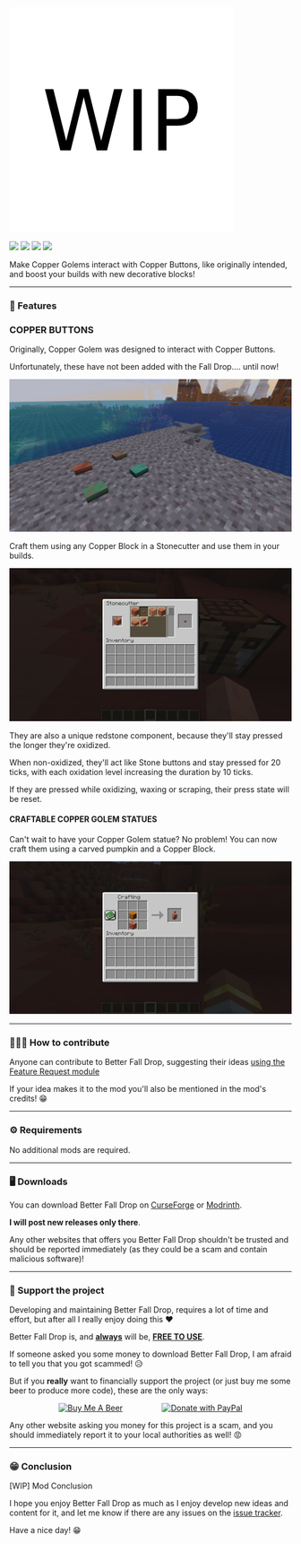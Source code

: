 <img src="./.docs/logo.png" alt="Better Fall Drop logo"> 

[![](https://img.shields.io/badge/Minecraft-1.21.9-success)](https://minecraft.net/)
[![](https://img.shields.io/badge/Fabric-1.21.9--0.130.0-informational?logo=curseforge)](https://fabricmc.net/")
[![](http://cf.way2muchnoise.eu/full_xxxxxxx_downloads.svg)](https://www.curseforge.com/minecraft/mc-mods/hendrixs-better-summer-drop)
[![](https://img.shields.io/modrinth/dt/xxxxxxxx?logo=modrinth&label=Modrinth&color=darkgreen)](https://modrinth.com/mod/hendrixs-better-summer-drop)

Make Copper Golems interact with Copper Buttons, like originally intended, and boost your builds with new decorative blocks!

-------------------------

### 🤖 Features

### COPPER BUTTONS

Originally, Copper Golem was designed to interact with Copper Buttons.

Unfortunately, these have not been added with the Fall Drop.... until now!

<img src="./.docs/copper_buttons.png" alt="Copper Buttons" />

Craft them using any Copper Block in a Stonecutter and use them in your builds.

<img src="./.docs/copper_button_crafting.png" alt="Copper Button Crafting" />

They are also a unique redstone component, because they'll stay pressed the longer they're oxidized. 

When non-oxidized, they'll act like Stone buttons and stay pressed for 20 ticks, with each oxidation level increasing
the duration by 10 ticks.

If they are pressed while oxidizing, waxing or scraping, their press state will be reset.

#### CRAFTABLE COPPER GOLEM STATUES

Can't wait to have your Copper Golem statue? No problem! You can now craft them using a carved pumpkin and a Copper Block.

<img src="./.docs/craftable_copper_golem_statue.png" alt="Craftable Copper Golem Statue" />

-------------------------

### 👨🏼‍💻 How to contribute

Anyone can contribute to Better Fall Drop, suggesting their ideas [using the Feature Request module](https://github.com/JimiIT92/BetterFallDrop/issues/new?assignees=JimiIT92&labels=enhancement&template=feature_request.md&title=)

If your idea makes it to the mod you'll also be mentioned in the mod's credits! 😁

-------------------------
### ⚙ Requirements

No additional mods are required.

-------------------------
### 🖥 Downloads

You can download Better Fall Drop on [CurseForge](https://www.curseforge.com/minecraft/mc-mods/hendrixs-better-summer-drop) or [Modrinth](https://modrinth.com/project/hendrixs-better-summer-drop/versions).

**I will post new releases only there**.

Any other websites that offers you Better Fall Drop shouldn't be trusted and should be reported immediately (as they could be a scam and contain malicious software)!

-------------------------
### 🍺 Support the project

Developing and maintaining Better Fall Drop, requires a lot of time and effort,
but after all I really enjoy doing this ❤

Better Fall Drop is, and **<ins>always</ins>** will be, **<ins>FREE TO USE</ins>**.

If someone asked you some money to download Better Fall Drop, I am afraid to tell you that you got scammed! 😥

But if you **really** want to financially support the project (or just buy me some beer to produce more code), these are the only ways:

<p style="text-align:center"><a href="https://www.buymeacoffee.com/JimiIT92" target="_blank"><img src="https://cdn.buymeacoffee.com/buttons/default-orange.png" width=330 height=75 alt="Buy Me A Beer"></a>&emsp;&emsp;&emsp;&emsp;&emsp;<a href="https://www.paypal.com/cgi-bin/webscr?cmd=_s-xclick&hosted_button_id=26VTWV4CY282S" target="_blank"><img src="https://upload.wikimedia.org/wikipedia/commons/thumb/3/39/PayPal_logo.svg/1280px-PayPal_logo.svg.png" width=330 height=75 alt="Donate with PayPal"></a></p>

Any other website asking you money for this project is a scam, and you should immediately report it to your local authorities as well! 😡

-------------------------
### 😁 Conclusion

[WIP] Mod Conclusion

I hope you enjoy Better Fall Drop as much as I enjoy develop new ideas and content for it,
and let me know if there are any issues on the [issue tracker](https://github.com/JimiIT92/BetterFallDrop/issues/new?assignees=JimiIT92&labels=enhancement&template=bug_report.md&title=).

Have a nice day! 😁
